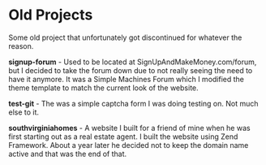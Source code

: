 Old Projects
========================

Some old project that unfortunately got discontinued for whatever the reason. 

<b>signup-forum</b> - Used to be located at SignUpAndMakeMoney.com/forum, but I decided to take the forum down due to not really seeing the need to have it anymore. It was a Simple Machines Forum which I modified the theme template to match the current look of the website. 

<b>test-git</b> - The was a simple captcha form I was doing testing on. Not much else to it. 

<b>southvirginiahomes</b> - A website I built for a friend of mine when he was first starting out as a real estate agent. I built the website using Zend Framework. About a year later he decided not to keep the domain name active and that was the end of that.
